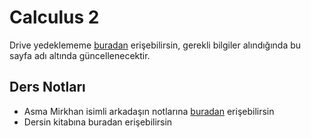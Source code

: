 # Calculus 2

Drive yedeklememe [buradan][Drive] erişebilirsin, gerekli bilgiler alındığında bu sayfa adı altında güncellenecektir.

## Ders Notları

- Asma Mirkhan isimli arkadaşın notlarına [buradan][Asma Ders Notu] erişebilirsin
- Dersin kitabına buradan erişebilirsin

[Drive]: https://drive.google.com/open?id=1KBGNRl81zQ7BP5-x1vkSiSFGMCeV-PlR
[Asma Ders Notu]: https://drive.google.com/open?id=1of9bn0rRiGG0EyyWugJMf0VCKFq4dNFp
[Kitap]: https://drive.google.com/open?id=17FwqeUzIRy51x2YiqCOhayfZmQtCHajO